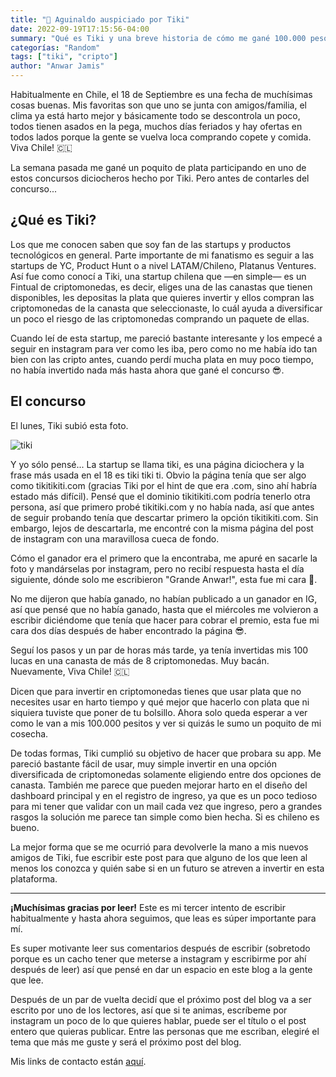 ```yaml
---
title: "🎁 Aguinaldo auspiciado por Tiki"
date: 2022-09-19T17:15:56-04:00
summary: "Qué es Tiki y una breve historia de cómo me gané 100.000 pesos en una canasta diversificada de criptomonedas como BTC, ETH, BNB, ADA y otras"
categorías: "Random"
tags: ["tiki", "cripto"]
author: "Anwar Jamis"
---
```

Habitualmente en Chile, el 18 de Septiembre es una fecha de muchísimas cosas buenas. Mis favoritas son que uno se junta con amigos/familia, el clima ya está harto mejor y básicamente todo se descontrola un poco, todos tienen asados en la pega, muchos días feriados y hay ofertas en todos lados porque la gente se vuelva loca comprando copete y comida. Viva Chile! 🇨🇱

La semana pasada me gané un poquito de plata participando en uno de estos concursos diciocheros hecho por Tiki. Pero antes de contarles del concurso...

## ¿Qué es Tiki?

Los que me conocen saben que soy fan de las startups y productos tecnológicos en general. Parte importante de mi fanatismo es seguir a las startups de YC, Product Hunt o a nivel LATAM/Chileno, Platanus Ventures. Así fue como conocí a Tiki, una startup chilena que —en simple— es un Fintual de criptomonedas, es decir, eliges una de las canastas que tienen disponibles, les depositas la plata que quieres invertir y ellos compran las criptomonedas de la canasta que seleccionaste, lo cuál ayuda a diversificar un poco el riesgo de las criptomonedas comprando un paquete de ellas.

Cuando leí de esta startup, me pareció bastante interesante y los empecé a seguir en instagram para ver como les iba, pero como no me había ido tan bien con las cripto antes, cuando perdí mucha plata en muy poco tiempo, no había invertido nada más hasta ahora que gané el concurso 😎.

## El concurso

El lunes, Tiki subió esta foto.

![tiki](/posts/tiki.png)

Y yo sólo pensé... La startup se llama tiki, es una página diciochera y la frase más usada en el 18 es tiki tiki ti. Obvio la página tenía que ser algo como tikitikiti.com (gracias Tiki por el hint de que era .com, sino ahí habría estado más difícil). Pensé que el dominio tikitikiti.com podría tenerlo otra persona, así que primero probé tikitiki.com y no había nada, así que antes de seguir probando tenía que descartar primero la opción tikitikiti.com. Sin embargo, lejos de descartarla, me encontré con la misma página del post de instagram con una maravillosa cueca de fondo.

Cómo el ganador era el primero que la encontraba, me apuré en sacarle la foto y mandárselas por instagram, pero no recibí respuesta hasta el día siguiente, dónde solo me escribieron "Grande Anwar!", esta fue mi cara 🙁.

No me dijeron que había ganado, no habían publicado a un ganador en IG, así que pensé que no había ganado, hasta que el miércoles me volvieron a escribir diciéndome que tenía que hacer para cobrar el premio, esta fue mi cara dos días después de haber encontrado la página 😎.

Seguí los pasos y un par de horas más tarde, ya tenía invertidas mis 100 lucas en una canasta de más de 8 criptomonedas. Muy bacán. Nuevamente, Viva Chile! 🇨🇱

Dicen que para invertir en criptomonedas tienes que usar plata que no necesites usar en harto tiempo y qué mejor que hacerlo con plata que ni siquiera tuviste que poner de tu bolsillo. Ahora solo queda esperar a ver como le van a mis 100.000 pesitos y ver si quizás le sumo un poquito de mi cosecha.

De todas formas, Tiki cumplió su objetivo de hacer que probara su app. Me pareció bastante fácil de usar, muy simple invertir en una opción diversificada de criptomonedas solamente eligiendo entre dos opciones de canasta. También me parece que pueden mejorar harto en el diseño del dashboard principal y en el registro de ingreso, ya que es un poco tedioso para mi tener que validar con un mail cada vez que ingreso, pero a grandes rasgos la solución me parece tan simple como bien hecha. Si es chileno es bueno.

La mejor forma que se me ocurrió para devolverle la mano a mis nuevos amigos de Tiki, fue escribir este post para que alguno de los que leen al menos los conozca y quién sabe si en un futuro se atreven a invertir en esta plataforma.

---
**¡Muchísimas gracias por leer!** Este es mi tercer intento de escribir habitualmente y hasta ahora seguimos, que leas es súper importante para mí.

Es super motivante leer sus comentarios después de escribir (sobretodo porque es un cacho tener que meterse a instagram  y escribirme por ahí después de leer) así que pensé en dar un espacio en este blog a la gente que lee.

Después de un par de vuelta decidí que el próximo post del blog va a ser escrito por uno de los lectores, así que si te animas, escríbeme por instagram un poco de lo que quieres hablar, puede ser el título o el post entero que quieras publicar. Entre las personas que me escriban, elegiré el tema que más me guste y será el próximo post del blog.

Mis links de contacto están [aquí](https://www.anwarjamis.com/contact/).
